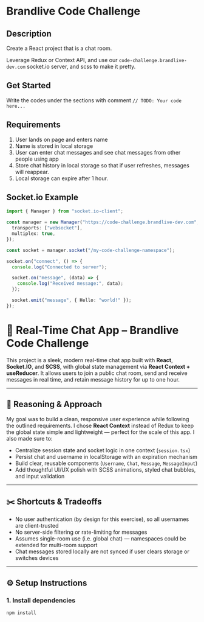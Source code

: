 # Brandlive Code Challenge

## Description

Create a React project that is a chat room.

Leverage Redux or Context API, and use our `code-challenge.brandlive-dev.com` socket.io server, and scss to make it pretty.

## Get Started

Write the codes under the sections with comment `// TODO: Your code here...`

## Requirements

1. User lands on page and enters name
2. Name is stored in local storage
3. User can enter chat messages and see chat messages from other people using app
4. Store chat history in local storage so that if user refreshes, messages will reappear.
5. Local storage can expire after 1 hour.

## Socket.io Example

```typescript
import { Manager } from "socket.io-client";

const manager = new Manager("https://code-challenge.brandlive-dev.com", {
  transports: ["websocket"],
  multiplex: true,
});

const socket = manager.socket("/my-code-challenge-namespace");

socket.on("connect", () => {
  console.log("Connected to server");

  socket.on("message", (data) => {
    console.log("Received message:", data);
  });

  socket.emit("message", { Hello: "world!" });
});
```

# 💬 Real-Time Chat App – Brandlive Code Challenge

This project is a sleek, modern real-time chat app built with **React**, **Socket.IO**, and **SCSS**, with global state management via **React Context + useReducer**. It allows users to join a public chat room, send and receive messages in real time, and retain message history for up to one hour.

---

## 🧠 Reasoning & Approach

My goal was to build a clean, responsive user experience while following the outlined requirements. I chose **React Context** instead of Redux to keep the global state simple and lightweight — perfect for the scale of this app. I also made sure to:

- Centralize session state and socket logic in one context (`session.tsx`)
- Persist chat and username in localStorage with an expiration mechanism
- Build clear, reusable components (`Username`, `Chat`, `Message`, `MessageInput`)
- Add thoughtful UI/UX polish with SCSS animations, styled chat bubbles, and input validation

---

## ✂️ Shortcuts & Tradeoffs

- No user authentication (by design for this exercise), so all usernames are client-trusted
- No server-side filtering or rate-limiting for messages
- Assumes single-room use (i.e. global chat) — namespaces could be extended for multi-room support
- Chat messages stored locally are not synced if user clears storage or switches devices

---

## ⚙️ Setup Instructions

### 1. Install dependencies

```bash
npm install
```
